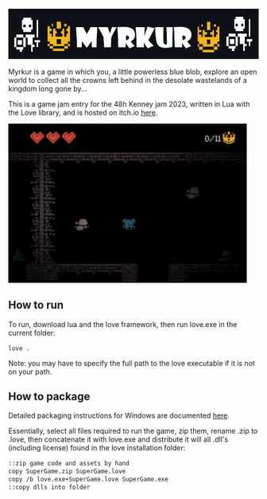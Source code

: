 ![Myrkur](assets/banner_github.png)

Myrkur is a game in which you, a little powerless blue blob, explore an open world to collect all the crowns left behind in the desolate wastelands of a kingdom long gone by...

This is a game jam entry for the 48h Kenney jam 2023, written in Lua with the Love library, and is hosted on itch.io [here](https://richardbaltrusch.itch.io/myrkur).

![Gif of the gameplay](assets/gameplay_short.gif)

## How to run

To run, download lua and the love framework, then run love.exe in the current folder:

```
love .
```

Note: you may have to specify the full path to the love executable if it is not on your path.

## How to package

Detailed packaging instructions for Windows are documented [here](https://love2d.org/wiki/Game_Distribution).

Essentially, select all files required to run the game, zip them, rename .zip to .love, then concatenate it with love.exe and distribute it will all .dll's (including license) found in the love installation folder:

```batch
::zip game code and assets by hand
copy SuperGame.zip SuperGame.love
copy /b love.exe+SuperGame.love SuperGame.exe
::copy dlls into folder
```

